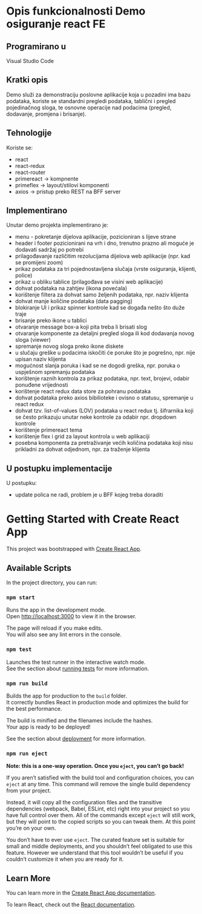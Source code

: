 # Opis funkcionalnosti Demo osiguranje react FE 

## Programirano u 

Visual Studio Code

## Kratki opis

Demo služi za demonstraciju poslovne aplikacije koja u pozadini ima bazu podataka, koriste se standardni pregledi podataka, tablični i pregled pojedinačnog sloga, te osnovne operacije nad podacima (pregled, dodavanje, promjena i brisanje).

## Tehnologije

Koriste se:
- react
- react-redux  
- react-router 
- primereact   -> kompnente
- primeflex    -> layout/stilovi komponenti
- axios        -> pristup preko REST na BFF server

## Implementirano

Unutar demo projekta implementirano je:
- menu - pokretanje dijelova aplikacije, pozicioniran s lijeve strane
- header i footer pozicionirani na vrh i dno, trenutno prazno ali moguće je dodavati sadržaj po potrebi
- prilagođavanje različitim rezolucijama dijelova web aplikacije (npr. kad se promijeni zoom)
- prikaz podataka za tri pojednostavljena slučaja (vrste osiguranja, klijenti, police)
- prikaz u obliku tablice (prilagođava se visini web aplikacije)
- dohvat podataka na zahtjev (ikona povećala)
- korištenje filtera za dohvat samo željenih podataka, npr. naziv klijenta
- dohvat manje količine podataka (data pagging)
- blokiranje UI i prikaz spinner kontrole kad se događa nešto što duže traje
- brisanje preko ikone u tablici 
- otvaranje message box-a koji pita treba li brisati slog
- otvaranje komponente za detaljni pregled sloga ili kod dodavanja novog sloga (viewer)
- spremanje novog sloga preko ikone diskete
- u slučaju greške u podacima iskočiti će poruke što je pogrešno, npr. nije upisan naziv klijenta
- mogućnost slanja poruka i kad se ne dogodi greška, npr. poruka o uspješnom spremanju podataka
- korištenje raznih kontrola za prikaz podataka, npr. text, brojevi, odabir ponuđene vrijednosti
- korištenje react redux data store za pohranu podataka
- dohvat podataka preko axios bibilioteke i ovisno o statusu, spremanje u react redux
- dohvat tzv. list-of-values (LOV) podataka u react redux tj. šifrarnika koji se često prikazuju unutar neke kontrole za odabir npr. dropdown kontrole
- korištenje primereact tema
- korištenje flex i grid za layout kontrola u web aplikaciji
- posebna komponenta za pretraživanje većih količina podataka koji nisu prikladni za dohvat odjednom, npr. za traženje klijenta


## U postupku implementacije

U postupku:
- update polica ne radi, problem je u BFF kojeg treba doraditi


# Getting Started with Create React App

This project was bootstrapped with [Create React App](https://github.com/facebook/create-react-app).

## Available Scripts

In the project directory, you can run:

### `npm start`

Runs the app in the development mode.\
Open [http://localhost:3000](http://localhost:3000) to view it in the browser.

The page will reload if you make edits.\
You will also see any lint errors in the console.

### `npm test`

Launches the test runner in the interactive watch mode.\
See the section about [running tests](https://facebook.github.io/create-react-app/docs/running-tests) for more information.

### `npm run build`

Builds the app for production to the `build` folder.\
It correctly bundles React in production mode and optimizes the build for the best performance.

The build is minified and the filenames include the hashes.\
Your app is ready to be deployed!

See the section about [deployment](https://facebook.github.io/create-react-app/docs/deployment) for more information.

### `npm run eject`

**Note: this is a one-way operation. Once you `eject`, you can’t go back!**

If you aren’t satisfied with the build tool and configuration choices, you can `eject` at any time. This command will remove the single build dependency from your project.

Instead, it will copy all the configuration files and the transitive dependencies (webpack, Babel, ESLint, etc) right into your project so you have full control over them. All of the commands except `eject` will still work, but they will point to the copied scripts so you can tweak them. At this point you’re on your own.

You don’t have to ever use `eject`. The curated feature set is suitable for small and middle deployments, and you shouldn’t feel obligated to use this feature. However we understand that this tool wouldn’t be useful if you couldn’t customize it when you are ready for it.

## Learn More

You can learn more in the [Create React App documentation](https://facebook.github.io/create-react-app/docs/getting-started).

To learn React, check out the [React documentation](https://reactjs.org/).
